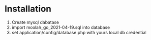 # Installation

1. Create mysql dabatase
2. import moolah_go_2021-04-19.sql into database
3. set application/config/database.php with yours local db credential

